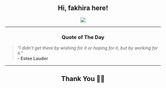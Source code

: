 <h2 align="center"> Hi, fakhira here!</h2>

<p align="center">
<a href="https://github.com/fakhiralkda" alt="github streak"><img src="https://dvst-streak.herokuapp.com/?user=fakhiralkda&theme=tokyonight&fire=DD472C"></a>
</p>

<hr>
<h3 align="center">Quote of The Day</h3>
<p align="center">
<blockquote>
<i>"I didn't get there by wishing for it or hoping for it, but by working for it."</i>
<br>
<b>- Estee Lauder</b>
</blockquote>
</p>


<hr>
<h2 align="center">Thank You 🙏🏼</h2>
